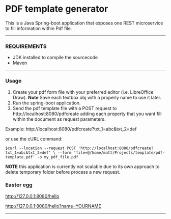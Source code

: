 # PDF template generator
This is a Java Spring-boot application that exposes one REST microservice to fill information within Pdf file.

-----------
### REQUIREMENTS
- JDK installed to compile the sourcecode
- Maven
-----------

### Usage
1. Create your pdf form file with your preferred editor (i.e. LibreOffice Draw).
**Note** Save each textbox obj with a properly name to use it later.
2. Run the spring-boot application.
3. Send the pdf template file with a POST request to http://localhost:8080/pdfcreate adding each property that you want fill within the document as request parameters.

Example:
http://localhost:8080/pdfcreate?txt_1=abc&txt_2=def

or use the cURL command:

`$curl --location --request POST 'http://localhost:8080/pdfcreate?txt_1=abc&txt_2=def' \
--form 'file=@/home/matt/Projects/template/pdf-template.pdf' -o my_pdf_file.pdf`

**NOTE** this application is currently not scalable due to its own approach to delete temporary folder before process a new request.


### Easter egg
http://127.0.0.1:8080/hello

http://127.0.0.1:8080/hello?name=YOURNAME

-----------


